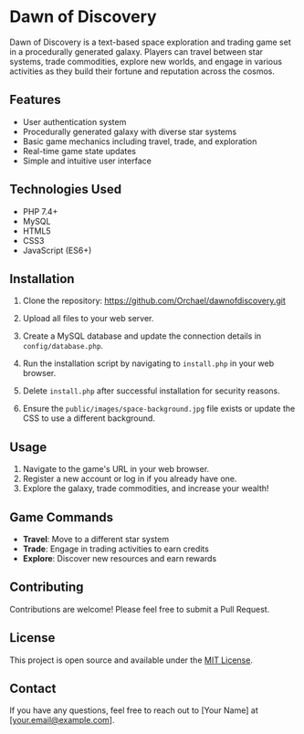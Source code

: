 # Dawn of Discovery

Dawn of Discovery is a text-based space exploration and trading game set in a procedurally generated galaxy. Players can travel between star systems, trade commodities, explore new worlds, and engage in various activities as they build their fortune and reputation across the cosmos.

## Features

- User authentication system
- Procedurally generated galaxy with diverse star systems
- Basic game mechanics including travel, trade, and exploration
- Real-time game state updates
- Simple and intuitive user interface

## Technologies Used

- PHP 7.4+
- MySQL
- HTML5
- CSS3
- JavaScript (ES6+)

## Installation

1. Clone the repository: https://github.com/Orchael/dawnofdiscovery.git
 
2. Upload all files to your web server.

3. Create a MySQL database and update the connection details in `config/database.php`.

4. Run the installation script by navigating to `install.php` in your web browser.

5. Delete `install.php` after successful installation for security reasons.

6. Ensure the `public/images/space-background.jpg` file exists or update the CSS to use a different background.

## Usage

1. Navigate to the game's URL in your web browser.
2. Register a new account or log in if you already have one.
3. Explore the galaxy, trade commodities, and increase your wealth!

## Game Commands

- **Travel**: Move to a different star system
- **Trade**: Engage in trading activities to earn credits
- **Explore**: Discover new resources and earn rewards

## Contributing

Contributions are welcome! Please feel free to submit a Pull Request.

## License

This project is open source and available under the [MIT License](LICENSE).

## Contact

If you have any questions, feel free to reach out to [Your Name] at [your.email@example.com].
